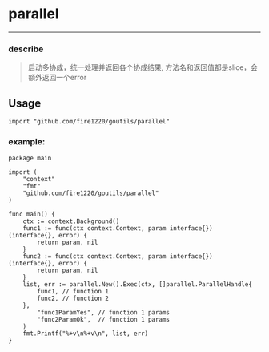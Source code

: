 # parallel

---

### describe
> 启动多协成，统一处理并返回各个协成结果,
> 方法名和返回值都是slice，会额外返回一个error

## Usage

```
import "github.com/fire1220/goutils/parallel"
```

### example:
```
package main

import (
	"context"
	"fmt"
	"github.com/fire1220/goutils/parallel"
)

func main() {
	ctx := context.Background()
	func1 := func(ctx context.Context, param interface{}) (interface{}, error) {
		return param, nil
	}
	func2 := func(ctx context.Context, param interface{}) (interface{}, error) {
		return param, nil
	}
	list, err := parallel.New().Exec(ctx, []parallel.ParallelHandle{
		func1, // function 1
		func2, // function 2
	},
		"func1ParamYes", // function 1 params
		"func2ParamOk",  // function 1 params
	)
	fmt.Printf("%+v\n%+v\n", list, err)
}
```
